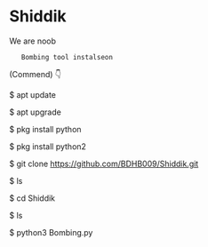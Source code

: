 # Shiddik
We are noob


       Bombing tool instalseon


(Commend)
    👇

$ apt update

$ apt upgrade

$ pkg install python

$ pkg install python2

$ git clone https://github.com/BDHB009/Shiddik.git

$ ls

$ cd Shiddik

$ ls

$ python3 Bombing.py
